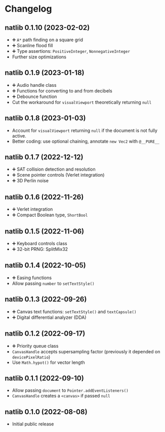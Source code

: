 # Changelog

## natlib 0.1.10 (2023-02-02)

* ➕ `A*` path finding on a square grid
* ➕ Scanline flood fill
* ➕ Type assertions: `PositiveInteger`, `NonnegativeInteger`
* Further size optimizations

## natlib 0.1.9 (2023-01-18)

* ➕ Audio handle class
* ➕ Functions for converting to and from decibels
* ➕ Debounce function
* Cut the workaround for `visualViewport` theoretically returning `null`

## natlib 0.1.8 (2023-01-03)

* Account for `visualViewport` returning `null` if the document is not fully active.
* Better coding: use optional chaining, annotate `new Vec2` with `@__PURE__`

## natlib 0.1.7 (2022-12-12)

* ➕ SAT collision detection and resolution
* ➕ Scene pointer controls (Verlet integration)
* ➕ 3D Perlin noise

## natlib 0.1.6 (2022-11-26)

* ➕ Verlet integration
* ➕ Compact Boolean type, `ShortBool`

## natlib 0.1.5 (2022-11-06)

* ➕ Keyboard controls class
* ➕ 32-bit PRNG: SplitMix32

## natlib 0.1.4 (2022-10-05)

* ➕ Easing functions
* Allow passing `number` to `setTextStyle()`

## natlib 0.1.3 (2022-09-26)

* ➕ Canvas text functions: `setTextStyle()` and `textCapsule()`
* ➕ Digital differential analyzer (DDA)

## natlib 0.1.2 (2022-09-17)

* ➕ Priority queue class
* `CanvasHandle` accepts supersampling factor (previously it depended on `devicePixelRatio`)
* Use `Math.hypot()` for vector length

## natlib 0.1.1 (2022-09-10)

* Allow passing `document` to `Pointer.addEventListeners()`
* `CanvasHandle` creates a `<canvas>` if passed `null`

## natlib 0.1.0 (2022-08-08)

* Initial public release
